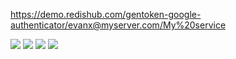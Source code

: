 

https://demo.redishub.com/gentoken-google-authenticator/evanx@myserver.com/My%20service

<img src="https://evanx.github.io/images/rquery/gentoken.png">

<img src="https://evanx.github.io/images/rquery/gentoken-qrcode-googlecharts.png">

<img src="https://evanx.github.io/images/rquery/google-authenticator-app.png">

<img src="https://evanx.github.io/images/rquery/">
